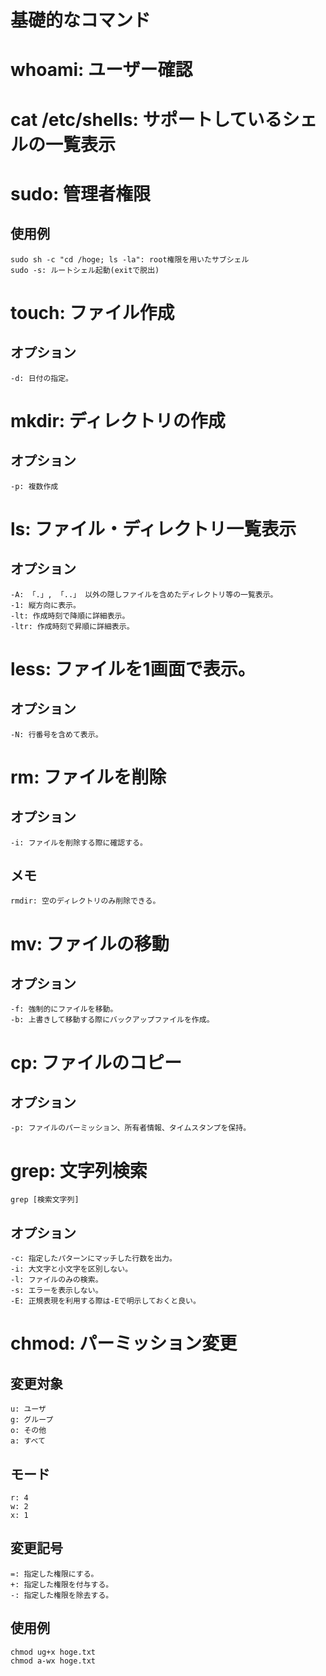 # 基礎的なコマンド

# whoami: ユーザー確認
# cat /etc/shells: サポートしているシェルの一覧表示
# sudo: 管理者権限
## 使用例
	sudo sh -c "cd /hoge; ls -la": root権限を用いたサブシェル
	sudo -s: ルートシェル起動(exitで脱出)

# touch: ファイル作成
## オプション
	-d: 日付の指定。

# mkdir: ディレクトリの作成
## オプション
	-p: 複数作成

# ls: ファイル・ディレクトリ一覧表示
## オプション
	-A: 「.」, 「..」 以外の隠しファイルを含めたディレクトリ等の一覧表示。
	-1: 縦方向に表示。
	-lt: 作成時刻で降順に詳細表示。
	-ltr: 作成時刻で昇順に詳細表示。

# less: ファイルを1画面で表示。
## オプション
	-N: 行番号を含めて表示。

# rm: ファイルを削除
## オプション
	-i: ファイルを削除する際に確認する。
## メモ
	rmdir: 空のディレクトリのみ削除できる。

# mv: ファイルの移動
## オプション
	-f: 強制的にファイルを移動。
	-b: 上書きして移動する際にバックアップファイルを作成。
# cp: ファイルのコピー
## オプション
	-p: ファイルのパーミッション、所有者情報、タイムスタンプを保持。

# grep: 文字列検索
	grep [検索文字列]
## オプション
	-c: 指定したパターンにマッチした行数を出力。
	-i: 大文字と小文字を区別しない。
	-l: ファイルのみの検索。
	-s: エラーを表示しない。
	-E: 正規表現を利用する際は-Eで明示しておくと良い。

# chmod: パーミッション変更
## 変更対象
	u: ユーザ
	g: グループ
	o: その他
	a: すべて
## モード
	r: 4
	w: 2
	x: 1
## 変更記号
	=: 指定した権限にする。
	+: 指定した権限を付与する。
	-: 指定した権限を除去する。
## 使用例
	chmod ug+x hoge.txt
	chmod a-wx hoge.txt
